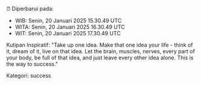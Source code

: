 ⏰ Diperbarui pada:
- WIB: Senin, 20 Januari 2025 15.30.49 UTC
- WITA: Senin, 20 Januari 2025 16.30.49 UTC
- WIT: Senin, 20 Januari 2025 17.30.49 UTC

Kutipan Inspiratif:
"Take up one idea. Make that one idea your life - think of it, dream of it, live on that idea. Let the brain, muscles, nerves, every part of your body, be full of that idea, and just leave every other idea alone. This is the way to success."


Kategori: success

